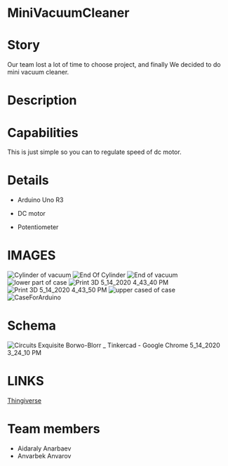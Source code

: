 # MiniVacuumCleaner
# Story
Our team lost a lot of time to choose project, and finally We decided to do mini vacuum cleaner. 
# Description
# Capabilities 
This is just simple so you can to regulate speed of dc motor.
# Details
- Arduino Uno R3
 
- DC motor
 
- Potentiometer
# IMAGES

![Cylinder of vacuum](https://user-images.githubusercontent.com/44225090/81925337-2ef30180-9602-11ea-85a4-4adb30442df8.png)
![End Of Cylinder](https://user-images.githubusercontent.com/44225090/81925339-30242e80-9602-11ea-83e7-c18b2f6bcbc7.png)
![End of vacuum](https://user-images.githubusercontent.com/44225090/81925340-30bcc500-9602-11ea-8875-709b009196e0.png)
![lower part of case](https://user-images.githubusercontent.com/44225090/81925342-30bcc500-9602-11ea-84e6-bb88a544b88f.png)
![Print 3D 5_14_2020 4_43_40 PM](https://user-images.githubusercontent.com/44225090/81925345-31555b80-9602-11ea-918e-5541a9ffb410.png)
![Print 3D 5_14_2020 4_43_50 PM](https://user-images.githubusercontent.com/44225090/81925347-31555b80-9602-11ea-9348-f79fc516bfec.png)
![upper cased of case](https://user-images.githubusercontent.com/44225090/81925350-32868880-9602-11ea-8aa4-dc782ce5e41f.png)
![CaseForArduino](https://user-images.githubusercontent.com/44225090/81925351-331f1f00-9602-11ea-80b5-91a24456ae40.png)


# Schema
![Circuits Exquisite Borwo-Blorr _ Tinkercad - Google Chrome 5_14_2020 3_24_10 PM](https://user-images.githubusercontent.com/44225090/81917527-1df0c300-95f7-11ea-9b50-8feb969deaf2.png)

# LINKS
[Thingiverse](https://www.thingiverse.com/thing:4362623)

# Team members
- Aidaraly Anarbaev
- Anvarbek Anvarov
